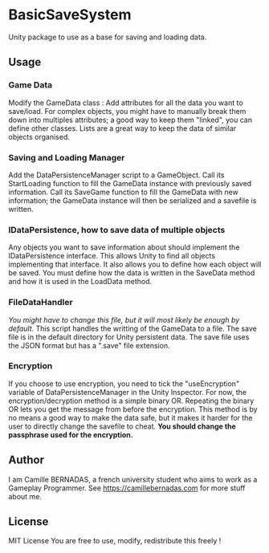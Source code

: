 # BasicSaveSystem
Unity package to use as a base for saving and loading data.

## Usage

### Game Data
Modify the GameData class : Add attributes for all the data you want to save/load.
For complex objects, you might have to manually break them down into multiples attributes; a good way to keep them "linked", you can define other classes.
Lists are a great way to keep the data of similar objects organised.

### Saving and Loading Manager
Add the DataPersistenceManager script to a GameObject. 
Call its StartLoading function to fill the GameData instance with previously saved information.
Call its SaveGame function to fill the GameData with new information; the GameData instance will then be serialized and a savefile is written. 

### IDataPersistence, how to save data of multiple objects
Any objects you want to save information about should implement the IDataPersistence interface.
This allows Unity to find all objects implementing that interface.
It also allows you to define how each object will be saved.
You must define how the data is written in the SaveData method and how it is used in the LoadData method. 

### FileDataHandler 
*You might have to change this file, but it will most likely be enough by default.*
This script handles the writting of the GameData to a file.
The save file is in the default directory for Unity persistent data.
The save file uses the JSON format but has a ".save" file extension.

### Encryption
If you choose to use encryption, you need to tick the "useEncryption" variable of DataPersistenceManager in the Unity Inspector.
For now, the encryption/decryption method is a simple binary OR.
Repeating the binary OR lets you get the message from before the encryption.
This method is by no means a good way to make the data safe, but it makes it harder for the user to directly change the savefile to cheat.
**You should change the passphrase used for the encryption.**
 

## Author
I am Camille BERNADAS, a french university student who aims to work as a Gameplay Programmer.
See https://camillebernadas.com for more stuff about me.

## License
MIT License
You are free to use, modify, redistribute this freely !
